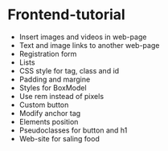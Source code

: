 # Frontend-tutorial
* Insert images and videos in web-page
* Text and image links to another web-page
* Registration form
* Lists
* CSS style for tag, class and id
* Padding and margine
* Styles for BoxModel
* Use rem instead of pixels
* Custom button
* Modify anchor tag
* Elements position
* Pseudoclasses for button and h1
* Web-site for saling food
